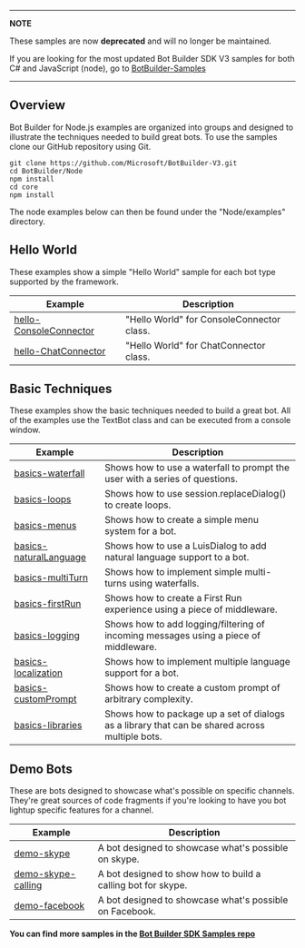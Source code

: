 ***

**NOTE**

These samples are now **deprecated** and will no longer be maintained.

If you are looking for the most updated Bot Builder SDK V3 samples for both C# and JavaScript (node), 
go to [BotBuilder-Samples](https://github.com/Microsoft/botbuilder-samples)

***

## Overview
Bot Builder for Node.js examples are organized into groups and designed to illustrate the techniques needed to build great bots. To use the samples clone our GitHub repository using Git.

    git clone https://github.com/Microsoft/BotBuilder-V3.git
    cd BotBuilder/Node
    npm install
    cd core
    npm install

The node examples below can then be found under the "Node/examples" directory. 

## Hello World
These examples show a simple "Hello World" sample for each bot type supported by the framework. 

|**Example**     | **Description**                                   
| ---------------| ---------------------------------------------
|[hello-ConsoleConnector](https://github.com/Microsoft/BotBuilder-V3/tree/master/Node/examples/hello-ConsoleConnector) | "Hello World" for ConsoleConnector class.      
|[hello-ChatConnector](https://github.com/Microsoft/BotBuilder-V3/tree/master/Node/examples/hello-ChatConnector) | "Hello World" for ChatConnector class.  

## Basic Techniques
These examples show the basic techniques needed to build a great bot. All of the examples use the TextBot class and can be executed from a console window. 

|**Example**     | **Description**                                   
| ---------------| ---------------------------------------------
|[basics-waterfall](https://github.com/Microsoft/BotBuilder-V3/tree/master/Node/examples/basics-waterfall) | Shows how to use a waterfall to prompt the user with a series of questions.
|[basics-loops](https://github.com/Microsoft/BotBuilder-V3/tree/master/Node/examples/basics-loops) | Shows how to use session.replaceDialog() to create loops. 
|[basics-menus](https://github.com/Microsoft/BotBuilder-V3/tree/master/Node/examples/basics-menus) | Shows how to create a simple menu system for a bot. 
|[basics-naturalLanguage](https://github.com/Microsoft/BotBuilder-V3/tree/master/Node/examples/basics-naturalLanguage) | Shows how to use a LuisDialog to add natural language support to a bot.
|[basics-multiTurn](https://github.com/Microsoft/BotBuilder-V3/tree/master/Node/examples/basics-multiTurn) | Shows how to implement simple multi-turns using waterfalls.
|[basics-firstRun](https://github.com/Microsoft/BotBuilder-V3/tree/master/Node/examples/basics-firstRun) | Shows how to create a First Run experience using a piece of middleware.
|[basics-logging](https://github.com/Microsoft/BotBuilder-V3/tree/master/Node/examples/basics-logging) | Shows how to add logging/filtering of incoming messages using a piece of middleware.
|[basics-localization](https://github.com/Microsoft/BotBuilder-V3/tree/master/Node/examples/basics-localization) | Shows how to implement multiple language support for a bot.
|[basics-customPrompt](https://github.com/Microsoft/BotBuilder-V3/tree/master/Node/examples/basics-customPrompt) | Shows how to create a custom prompt of arbitrary complexity. 
|[basics-libraries](https://github.com/Microsoft/BotBuilder-V3/tree/master/Node/examples/basics-libraries) | Shows how to package up a set of dialogs as a library that can be shared across multiple bots. 

## Demo Bots
These are bots designed to showcase what's possible on specific channels. They're great sources of code fragments if you're looking to have you bot lightup specific features for a channel.

|**Example**     | **Description**                                   
| ---------------| ---------------------------------------------
|[demo-skype](https://github.com/Microsoft/BotBuilder-V3/tree/master/Node/examples/demo-skype) | A bot designed to showcase what's possible on skype.
|[demo-skype-calling](https://github.com/Microsoft/BotBuilder-V3/tree/master/Node/examples/demo-skype-calling) | A bot designed to show how to build a calling bot for skype.
|[demo-facebook](https://github.com/Microsoft/BotBuilder-V3/tree/master/Node/examples/demo-facebook) | A bot designed to showcase what's possible on Facebook.

**You can find more samples in the [Bot Builder SDK Samples repo](https://github.com/Microsoft/BotBuilder-Samples/tree/master/Node)**
